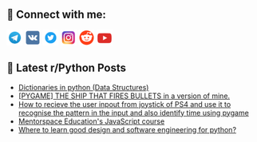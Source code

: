 ## 🔎 Connect with me:
[<img src="https://github.com/bullbesh/bullbesh/blob/main/images/Telegram.png" width="32" height="32" />](https://t.me/bullbesh)
[<img src="https://github.com/bullbesh/bullbesh/blob/main/images/VK.png" width="32" height="32" />](https://vk.com/bullbesh)
[<img src="https://github.com/bullbesh/bullbesh/blob/main/images/Twitter.png" width="32" height="32" />](https://twitter.com/bullbesh1)
[<img src="https://github.com/bullbesh/bullbesh/blob/main/images/Instagram.png" width="32" height="32" />](https://www.instagram.com/bullbesh)
[<img src="https://github.com/bullbesh/bullbesh/blob/main/images/Reddit.png" width="32" height="32" />](https://www.reddit.com/user/bullbesh)
[<img src="https://github.com/bullbesh/bullbesh/blob/main/images/YouTube.png" width="32" height="32" />](https://www.youtube.com/channel/UCtfjRs6uzgq5mfm8S06WTcg)

## 📕 Latest r/Python Posts
<!-- BLOG-POST-LIST:START -->
- [Dictionaries in python &lpar;Data Structures&rpar;](https://www.reddit.com/r/Python/comments/10sfm8q/dictionaries_in_python_data_structures/)
- [[PYGAME] THE SHIP THAT FIRES BULLETS in a version of mine.](https://www.reddit.com/r/Python/comments/10se0dt/pygame_the_ship_that_fires_bullets_in_a_version/)
- [How to recieve the user inpout from joystick of PS4 and use it to recognise the pattern in the input and also identify time using pygame](https://www.reddit.com/r/Python/comments/10sd8yc/how_to_recieve_the_user_inpout_from_joystick_of/)
- [Mentorspace Education&#39;s JavaScript course](https://www.reddit.com/r/Python/comments/10sbtf8/mentorspace_educations_javascript_course/)
- [Where to learn good design and software engineering for python?](https://www.reddit.com/r/Python/comments/10s9ayf/where_to_learn_good_design_and_software/)
<!-- BLOG-POST-LIST:END -->

